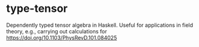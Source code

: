 # type-tensor
Dependently typed tensor algebra in Haskell. Useful for applications in field theory, e.g., carrying out calculations for https://doi.org/10.1103/PhysRevD.101.084025
